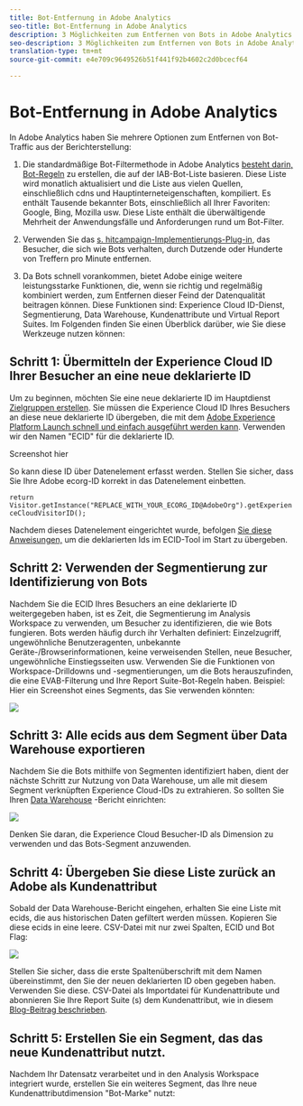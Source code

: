 ```yaml
---
title: Bot-Entfernung in Adobe Analytics
seo-title: Bot-Entfernung in Adobe Analytics
description: 3 Möglichkeiten zum Entfernen von Bots in Adobe Analytics
seo-description: 3 Möglichkeiten zum Entfernen von Bots in Adobe Analytics
translation-type: tm+mt
source-git-commit: e4e709c9649526b51f441f92b4602c2d0bcecf64

---
```



# Bot-Entfernung in Adobe Analytics

In Adobe Analytics haben Sie mehrere Optionen zum Entfernen von Bot-Traffic aus der Berichterstellung:

1. Die standardmäßige Bot-Filtermethode in Adobe Analytics [besteht darin, Bot-Regeln](/help/admin/admin/bot-removal/bot-rules.md) zu erstellen, die auf der IAB-Bot-Liste basieren. Diese Liste wird monatlich aktualisiert und die Liste aus vielen Quellen, einschließlich cdns und Hauptinterneteigenschaften, kompiliert. Es enthält Tausende bekannter Bots, einschließlich all Ihrer Favoriten: Google, Bing, Mozilla usw. Diese Liste enthält die überwältigende Mehrheit der Anwendungsfälle und Anforderungen rund um Bot-Filter.

1. Verwenden Sie das [s. hitcampaign-Implementierungs-Plug-in](https://docs.adobe.com/content/help/en/analytics/implementation/javascript-implementation/plugins/hitgovernor.html), das Besucher, die sich wie Bots verhalten, durch Dutzende oder Hunderte von Treffern pro Minute entfernen.

1. Da Bots schnell vorankommen, bietet Adobe einige weitere leistungsstarke Funktionen, die, wenn sie richtig und regelmäßig kombiniert werden, zum Entfernen dieser Feind der Datenqualität beitragen können. Diese Funktionen sind: Experience Cloud ID-Dienst, Segmentierung, Data Warehouse, Kundenattribute und Virtual Report Suites. Im Folgenden finden Sie einen Überblick darüber, wie Sie diese Werkzeuge nutzen können:

## Schritt 1: Übermitteln der Experience Cloud ID Ihrer Besucher an eine neue deklarierte ID

Um zu beginnen, möchten Sie eine neue deklarierte ID im Hauptdienst [Zielgruppen erstellen](https://docs.adobe.com/content/help/en/core-services/interface/audiences/audience-library.html). Sie müssen die Experience Cloud ID Ihres Besuchers an diese neue deklarierte ID übergeben, die mit dem [Adobe Experience Platform Launch schnell und einfach ausgeführt werden kann](https://docs.adobe.com/content/help/en/launch/using/implement/solutions/idservice-save.html). Verwenden wir den Namen "ECID" für die deklarierte ID.

Screenshot hier

So kann diese ID über Datenelement erfasst werden. Stellen Sie sicher, dass Sie Ihre Adobe ecorg-ID korrekt in das Datenelement einbetten.

```return Visitor.getInstance("REPLACE_WITH_YOUR_ECORG_ID@AdobeOrg").getExperienceCloudVisitorID();```

Nachdem dieses Datenelement eingerichtet wurde, befolgen [Sie diese Anweisungen,](https://docs.adobe.com/content/help/en/launch/using/implement/solutions/idservice-save.html) um die deklarierten Ids im ECID-Tool im Start zu übergeben.

## Schritt 2: Verwenden der Segmentierung zur Identifizierung von Bots

Nachdem Sie die ECID Ihres Besuchers an eine deklarierte ID weitergegeben haben, ist es Zeit, die Segmentierung im Analysis Workspace zu verwenden, um Besucher zu identifizieren, die wie Bots fungieren. Bots werden häufig durch ihr Verhalten definiert: Einzelzugriff, ungewöhnliche Benutzeragenten, unbekannte Geräte-/Browserinformationen, keine verweisenden Stellen, neue Besucher, ungewöhnliche Einstiegsseiten usw. Verwenden Sie die Funktionen von Workspace-Drilldowns und -segmentierungen, um die Bots herauszufinden, die eine EVAB-Filterung und Ihre Report Suite-Bot-Regeln haben. Beispiel: Hier ein Screenshot eines Segments, das Sie verwenden könnten:

![](assets/bot-filter-seg1.png)

## Schritt 3: Alle ecids aus dem Segment über Data Warehouse exportieren

Nachdem Sie die Bots mithilfe von Segmenten identifiziert haben, dient der nächste Schritt zur Nutzung von Data Warehouse, um alle mit diesem Segment verknüpften Experience Cloud-IDs zu extrahieren. So sollten Sie Ihren [Data Warehouse](https://docs.adobe.com/content/help/en/analytics/export/data-warehouse/data-warehouse.html) -Bericht einrichten:

![](assets/bot-dwh-3.png)

Denken Sie daran, die Experience Cloud Besucher-ID als Dimension zu verwenden und das Bots-Segment anzuwenden.

## Schritt 4: Übergeben Sie diese Liste zurück an Adobe als Kundenattribut

Sobald der Data Warehouse-Bericht eingehen, erhalten Sie eine Liste mit ecids, die aus historischen Daten gefiltert werden müssen. Kopieren Sie diese ecids in eine leere. CSV-Datei mit nur zwei Spalten, ECID und Bot Flag:

![](assets/bot-csv-4.png)

Stellen Sie sicher, dass die erste Spaltenüberschrift mit dem Namen übereinstimmt, den Sie der neuen deklarierten ID oben gegeben haben. Verwenden Sie diese. CSV-Datei als Importdatei für Kundenattribute und abonnieren Sie Ihre Report Suite (s) dem Kundenattribut, wie in diesem [Blog-Beitrag beschrieben](https://theblog.adobe.com/link-digital-behavior-customers).

## Schritt 5: Erstellen Sie ein Segment, das das neue Kundenattribut nutzt.

Nachdem Ihr Datensatz verarbeitet und in den Analysis Workspace integriert wurde, erstellen Sie ein weiteres Segment, das Ihre neue Kundenattributdimension "Bot-Marke" nutzt:

